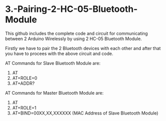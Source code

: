 # 3.-Pairing-2-HC-05-Bluetooth-Module
This github includes the complete code and circuit for communicating between 2 Arduino Wirelessly by using 2 HC-05 Bluetooth Module.

Firstly we have to pair the 2 Bluetooth devices with each other and after that you have to procees with the above circuit and code.

AT Commands for Slave Bluetooth Module are:
1) AT
2) AT+ROLE=0
3) AT+ADDR?

AT Commands for Master Bluetooth Module are:
1) AT
2) AT+ROLE=1
3) AT+BIND=00XX,XX,XXXXXX (MAC Address of Slave Bluetooth Module)
